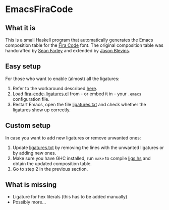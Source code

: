 # EmacsFiraCode

## What it is

This is a small Haskell program that automatically generates the
Emacs composition table for the [Fira
Code](https://github.com/tonsky/FiraCode) font. The original
composition table was handcrafted by [Sean
Farley](https://github.com/seanfarley) and extended by [Jason
Blevins](https://github.com/jrblevin).

## Easy setup

For those who want to enable (almost) all the ligatures:

1. Refer to the workaround described
   [here](https://github.com/tonsky/FiraCode/wiki/Emacs-instructions#using-composition-char-table).
2. Load [fira-code-ligatures.el](fira-code-ligatures.el) from - or
   embed it in - your `.emacs` configuration file.
3. Restart Emacs, open the file [ligatures.txt](ligatures.txt) and
   check whether the ligatures show up correctly.

## Custom setup

In case you want to add new ligatures or remove unwanted ones:

1. Update [ligatures.txt](ligatures.txt) by removing the lines with
   the unwanted ligatures or by adding new ones.
2. Make sure you have GHC installed, run `make` to compile
   [ligs.hs](ligs.hs) and obtain the updated composition table.
3. Go to step 2 in the previous section.

## What is missing

* Ligature for hex literals (this has to be added manually)
* Possibly more...
